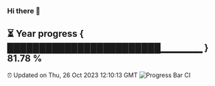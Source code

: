 ### Hi there 👋
⏳ Year progress { ████████████████████████▁▁▁▁▁▁ } 81.78 %
---
⏰ Updated on Thu, 26 Oct 2023 12:10:13 GMT
![Progress Bar CI](https://github.com/Moyi321/Moyi321/workflows/Progress%20Bar%20CI/badge.svg)
